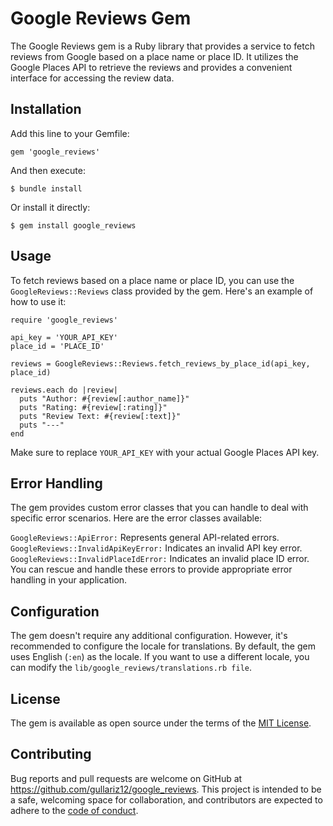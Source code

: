 # Google Reviews Gem

The Google Reviews gem is a Ruby library that provides a service to fetch reviews from Google based on a place name or place ID. It utilizes the Google Places API to retrieve the reviews and provides a convenient interface for accessing the review data.

## Installation

Add this line to your Gemfile:

```
gem 'google_reviews'
```

And then execute:

```
$ bundle install
```

Or install it directly:

```
$ gem install google_reviews
```
## Usage
To fetch reviews based on a place name or place ID, you can use the `GoogleReviews::Reviews` class provided by the gem. Here's an example of how to use it:

```
require 'google_reviews'

api_key = 'YOUR_API_KEY'
place_id = 'PLACE_ID'

reviews = GoogleReviews::Reviews.fetch_reviews_by_place_id(api_key, place_id)

reviews.each do |review|
  puts "Author: #{review[:author_name]}"
  puts "Rating: #{review[:rating]}"
  puts "Review Text: #{review[:text]}"
  puts "---"
end
```

Make sure to replace `YOUR_API_KEY` with your actual Google Places API key.

## Error Handling

The gem provides custom error classes that you can handle to deal with specific error scenarios. Here are the error classes available:

`GoogleReviews::ApiError:` Represents general API-related errors.
`GoogleReviews::InvalidApiKeyError:` Indicates an invalid API key error.
`GoogleReviews::InvalidPlaceIdError:` Indicates an invalid place ID error.
You can rescue and handle these errors to provide appropriate error handling in your application.

## Configuration
The gem doesn't require any additional configuration. However, it's recommended to configure the locale for translations. By default, the gem uses English (`:en`) as the locale. If you want to use a different locale, you can modify the `lib/google_reviews/translations.rb file`.

## License
The gem is available as open source under the terms of the [MIT License](https://opensource.org/licenses/MIT).

## Contributing

Bug reports and pull requests are welcome on GitHub at https://github.com/gullariz12/google_reviews. This project is intended to be a safe, welcoming space for collaboration, and contributors are expected to adhere to the [code of conduct](https://github.com/gullariz12/google_reviews/blob/master/CODE_OF_CONDUCT.md).
